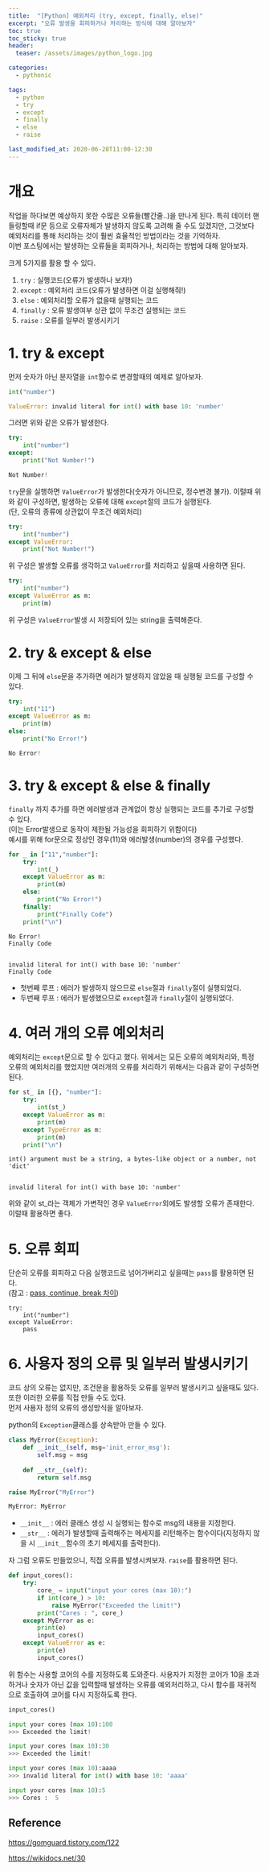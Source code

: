 ```yaml
---
title:  "[Python] 예외처리 (try, except, finally, else)"
excerpt: "오류 발생을 회피하거나 처리하는 방식에 대해 알아보자"
toc: true
toc_sticky: true
header:
  teaser: /assets/images/python_logo.jpg

categories:
  - pythonic

tags:
  - python
  - try
  - except
  - finally
  - else
  - raise

last_modified_at: 2020-06-28T11:00-12:30
---
```


# 개요  

작업을 하다보면 예상하지 못한 수많은 오류들(빨간줄..)을 만나게 된다. 특히 데이터 핸들링할때 if문 등으로 오류자체가 발생하지 않도록 고려해 줄 수도 있겠지만, 그것보다 예외처리를 통해 처리하는 것이 훨씬 효율적인 방법이라는 것을 기억하자.  
이번 포스팅에서는 발생하는 오류들을 회피하거나, 처리하는 방법에 대해 알아보자.  
  
  
크게 5가지를 활용 할 수 있다.  

1. `try` : 실행코드(오류가 발생하나 보자!)  
2. `except` : 예외처리 코드(오류가 발생하면 이걸 실행해줘!)  
3. `else` : 예외처리할 오류가 없을때 실행되는 코드  
4. `finally` : 오류 발생여부 상관 없이 무조건 실행되는 코드  
5. `raise` : 오류를 일부러 발생시키기  
  
  
  
# 1. try & except  

먼저 숫자가 아닌 문자열을 `int`함수로 변경할때의 예제로 알아보자.  

```python
int("number")
```
```python
ValueError: invalid literal for int() with base 10: 'number'
```

그러면 위와 같은 오류가 발생한다.  


```python
try:
    int("number")
except:
    print("Not Number!")
```
```python
Not Number!
```

`try`문을 실행하면 `ValueError`가 발생한다(숫자가 아니므로, 정수변경 불가). 이럴때 위와 같이 구성하면, 발생하는 오류에 대해 `except`절의 코드가 실행된다.  
(단, 오류의 종류에 상관없이 무조건 예외처리)  

```python
try:
    int("number")
except ValueError:
    print("Not Number!")
```

위 구성은 발생할 오류를 생각하고 `ValueError`를 처리하고 싶을때 사용하면 된다.  

```python
try:
    int("number")
except ValueError as m:
    print(m)
```

위 구성은 `ValueError`발생 시 저장되어 있는 string을 출력해준다.  

  
# 2. try & except & else  

이제 그 뒤에 `else`문을 추가하면 에러가 발생하지 않았을 때 실행될 코드를 구성할 수 있다.  

```python
try:
    int("11")
except ValueError as m:
    print(m)
else:
    print("No Error!")
```
```python
No Error!
```

  
# 3. try & except & else & finally  

`finally` 까지 추가를 하면 에러발생과 관계없이 항상 실행되는 코드를 추가로 구성할 수 있다.  
(이는 Error발생으로 동작이 제한될 가능성을 회피하기 위함이다)  
예시를 위해 for문으로 정상인 경우(11)와 에러발생(number)의 경우를 구성했다.  

```python
for _ in ["11","number"]:
    try:
        int(_)
    except ValueError as m:
        print(m)
    else:
        print("No Error!")
    finally:
        print("Finally Code")
    print("\n")
```
```
No Error!
Finally Code


invalid literal for int() with base 10: 'number'
Finally Code
```

- 첫번째 루프 : 에러가 발생하지 않으므로 `else`절과 `finally`절이 실행되었다.  
- 두번째 루프 : 에러가 발생했으므로 `except`절과 `finally`절이 실행되었다.  


  
# 4. 여러 개의 오류 예외처리  

예외처리는 `except`문으로 할 수 있다고 했다. 위에서는 모든 오류의 예외처리와, 특정 오류의 예외처리를 했었지만 여러개의 오류를 처리하기 위해서는 다음과 같이 구성하면 된다.  

```python
for st_ in [{}, "number"]:
    try:
        int(st_)
    except ValueError as m:
        print(m)
    except TypeError as m:
        print(m)
    print("\n")
```
```
int() argument must be a string, a bytes-like object or a number, not 'dict'


invalid literal for int() with base 10: 'number'
```

위와 같이 st_라는 객체가 가변적인 경우 `ValueError`외에도 발생할 오류가 존재한다. 이럴때 활용하면 좋다.  

  
# 5. 오류 회피  

단순히 오류를 회피하고 다음 실행코드로 넘어가버리고 싶을때는 `pass`를 활용하면 된다.  
(참고 : [pass, continue, break 차이](https://yganalyst.github.io/data_handling/memo_14/))  

```pythoon
try:
    int("number")
except ValueError:
    pass
```


# 6. 사용자 정의 오류 및 일부러 발생시키기  

코드 상의 오류는 없지만, 조건문을 활용하듯 오류를 일부러 발생시키고 싶을때도 있다. 또한 이러한 오류를 직접 만들 수도 있다.  
먼저 사용자 정의 오류의 생성방식을 알아보자.  

python의 `Exception`클래스를 상속받아 만들 수 있다.  

```python
class MyError(Exception):
    def __init__(self, msg='init_error_msg'):
        self.msg = msg
    
    def __str__(self):
        return self.msg

raise MyError("MyError")
```
```python
MyError: MyError
```

- `__init__` : 에러 클래스 생성 시 실행되는 함수로 msg의 내용을 지정한다.  
- `__str__` : 에러가 발생할때 출력해주는 메세지를 리턴해주는 함수이다(지정하지 않을 시 `__init__`함수의 초기 메세지를 출력한다).  


자 그럼 오류도 만들었으니, 직접 오류를 발생시켜보자. `raise`를 활용하면 된다.  


```python
def input_cores():
    try: 
        core_ = input("input your cores (max 10):")
        if int(core_) > 10:
            raise MyError("Exceeded the limit!")
        print("Cores : ", core_)
    except MyError as e:
        print(e)    
        input_cores()
    except ValueError as e:
        print(e)
        input_cores()
```

위 함수는 사용할 코어의 수를 지정하도록 도와준다. 사용자가 지정한 코어가 10을 초과하거나 숫자가 아닌 값을 입력할때 발생하는 오류를 예외처리하고, 다시 함수를 재귀적으로 호출하여 코어를 다시 지정하도록 한다.  


```python
input_cores()

input your cores (max 10):100
>>> Exceeded the limit!

input your cores (max 10):30
>>> Exceeded the limit!

input your cores (max 10):aaaa
>>> invalid literal for int() with base 10: 'aaaa'

input your cores (max 10):5
>>> Cores :  5
```




## Reference  

https://gomguard.tistory.com/122  

https://wikidocs.net/30  

